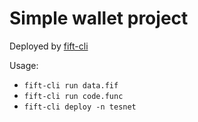 # Simple wallet project

Deployed by [fift-cli](https://github.com/disintar/fift-cli)

Usage:

- `fift-cli run data.fif`
- `fift-cli run code.func`
- `fift-cli deploy -n tesnet`